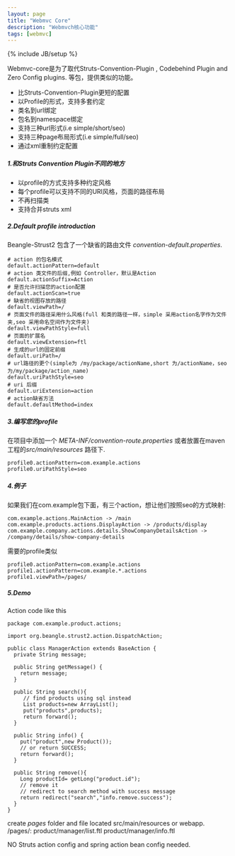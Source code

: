 ```yaml
---
layout: page
title: "Webmvc Core"
description: "Webmvch核心功能"
tags: [webmvc]
---
```

{% include JB/setup %}

Webmvc-core是为了取代Struts-Convention-Plugin , Codebehind Plugin and Zero Config plugins. 等包，提供类似的功能。

*  比Struts-Convention-Plugin更短的配置
*  以Profile的形式，支持多套约定
*  类名到url绑定
*  包名到namespace绑定
*  支持三种url形式(i.e simple/short/seo)
*  支持三种page布局形式(i.e simple/full/seo)
*  通过xml重制约定配置

##### 1.和Struts Convention Plugin不同的地方

  * 以profile的方式支持多种约定风格
  * 每个profile可以支持不同的URI风格，页面的路径布局
  * 不再扫描类
  * 支持合并struts xml

##### 2.Default profile introduction

Beangle-Strust2 包含了一个缺省的路由文件 *convention-default.properties*.

	# action 的包名模式
	default.actionPattern=default
	# action 类文件的后缀,例如 Controller，默认是Action
	default.actionSuffix=Action
	# 是否允许扫描您的action配置
	default.actionScan=true
	# 缺省的视图存放的路径
	default.viewPath=/
	# 页面文件的路径采用什么风格(full 和类的路径一样，simple 采用action名字作为文件夹,seo 采用命名空间作为文件夹)
	default.viewPathStyle=full
	# 页面的扩展名
	default.viewExtension=ftl
	# 生成的url的固定前缀
	default.uriPath=/
	# url路径的更个(simple为 /my/package/actionName,short 为/actionName，seo 为/my/package/action_name)
	default.uriPathStyle=seo
	# uri 后缀
	default.uriExtension=action
	# action缺省方法
	default.defaultMethod=index

##### 3.编写您的profile
在项目中添加一个 *META-INF/convention-route.properties* 或者放置在maven工程的*src/main/resources* 路径下.

	profile0.actionPattern=com.example.actions
	profile0.uriPathStyle=seo

##### 4.例子

如果我们在com.example包下面，有三个action，想让他们按照seo的方式映射:

	com.example.actions.MainAction -> /main
	com.example.products.actions.DisplayAction -> /products/display
	com.example.company.actions.details.ShowCompanyDetailsAction -> /company/details/show-company-details

需要的profile类似

	profile0.actionPattern=com.example.actions
	profile1.actionPattern=com.example.*.actions
	profile1.viewPath=/pages/

##### 5.Demo
Action code like this

	package com.example.product.actions;

	import org.beangle.strust2.action.DispatchAction; 

	public class ManagerAction extends BaseAction {
	  private String message;

	  public String getMessage() {
		return message;
	  }

	  public String search(){
		 // find products using sql instead
		 List products=new ArrayList();
		 put("products",products);
		 return forward();
	  }

	  public String info() {
		put("product",new Product());
		// or return SUCCESS;
		return forward();
	  }

	  public String remove(){
		Long productId= getLong("product.id");
		// remove it
		// redirect to search method with success message 
		return redirect("search","info.remove.success");
	  }
	}

create *pages* folder and file located src/main/resources or webapp.
	/pages/:
	product/manager/list.ftl
	product/manager/info.ftl

NO Struts action config and spring action bean config needed.
